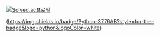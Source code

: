 [![Solved.ac프로필](http://mazassumnida.wtf/api/v2/generate_badge?boj=jayti007)](https://solved.ac/jayti007)

(https://img.shields.io/badge/Python-3776AB?style=for-the-badge&logo=python&logoColor=white)
